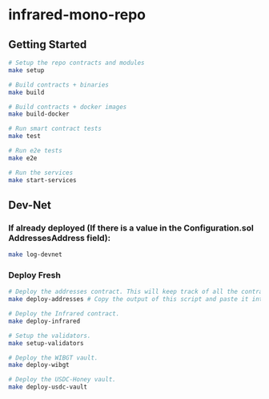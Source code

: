 # infrared-mono-repo

## Getting Started

```bash
# Setup the repo contracts and modules
make setup

# Build contracts + binaries
make build

# Build contracts + docker images
make build-docker

# Run smart contract tests 
make test

# Run e2e tests 
make e2e 

# Run the services
make start-services
```

## Dev-Net

### If already deployed (If there is a value in the Configuration.sol AddressesAddress field):
```bash
make log-devnet
```

### Deploy Fresh

```bash
# Deploy the addresses contract. This will keep track of all the contracts deployed.
make deploy-addresses # Copy the output of this script and paste it into the Configurations.sol file.

# Deploy the Infrared contract.
make deploy-infrared

# Setup the validators.
make setup-validators

# Deploy the WIBGT vault.
make deploy-wibgt

# Deploy the USDC-Honey vault.
make deploy-usdc-vault
```